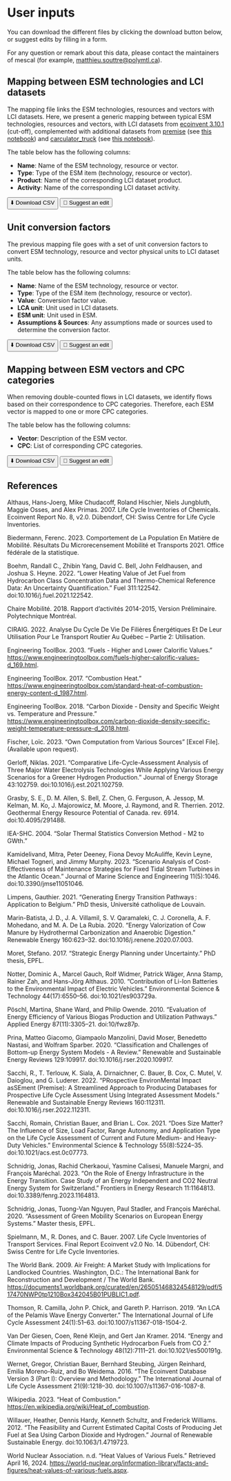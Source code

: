 # User inputs

You can download the different files by clicking the download button below, or suggest edits by filling in a form.

For any question or remark about this data, please contact the maintainers of mescal (for example, matthieu.souttre@polymtl.ca). 

## Mapping between ESM technologies and LCI datasets

The mapping file links the ESM technologies, resources and vectors with LCI datasets. Here, we present a generic mapping 
between typical ESM technologies, resources and vectors, with LCI datasets from [ecoinvent 3.10.1](https://support.ecoinvent.org/ecoinvent-version-3.10.1) (cut-off), 
complemented with additional datasets from [premise](https://github.com/polca/premise) (see [this notebook](https://github.com/matthieu-str/mescal/blob/master/dev/import_premise_db.ipynb)) and [carculator_truck](https://github.com/Laboratory-for-Energy-Systems-Analysis/carculator_truck) 
(see [this notebook](https://github.com/matthieu-str/mescal/blob/master/dev/carculator.ipynb)).

The table below has the following columns:
- **Name**: Name of the ESM technology, resource or vector.
- **Type**: Type of the ESM item (technology, resource or vector).
- **Product**: Name of the corresponding LCI dataset product.
- **Activity**: Name of the corresponding LCI dataset activity.

<div id="table-container"></div>

<button id="download-btn">⬇️ Download CSV</button>
<button id="form-btn">📝 Suggest an edit</button>

<script src="https://code.jquery.com/jquery-3.6.0.min.js"></script>
<script src="https://cdn.datatables.net/1.13.6/js/jquery.dataTables.min.js"></script>
<link rel="stylesheet" href="https://cdn.datatables.net/1.13.6/css/jquery.dataTables.min.css">

<script src="https://cdn.jsdelivr.net/npm/papaparse@5.4.1/papaparse.min.js"></script>
<script>
const csvPath = '../_static/mapping_generic.csv';
const formLink = 'https://forms.gle/dkqB3qa92oETEow97';

fetch(csvPath)
  .then(response => response.text())
  .then(data => {
    const parsed = Papa.parse(data.trim(), { skipEmptyLines: true });
    const rows = parsed.data;
    const headers = rows[0];
    const body = rows.slice(1).filter(r => r.length === headers.length);

    let html = '<table id="data-table" class="display"><thead><tr>';
    headers.forEach(h => html += `<th>${h}</th>`);
    html += '</tr></thead><tbody>';
    body.forEach(r => {
      html += '<tr>' + r.map(c => `<td>${c}</td>`).join('') + '</tr>';
    });
    html += '</tbody></table>';
    document.getElementById('table-container').innerHTML = html;

    $('#data-table').DataTable();
    document.getElementById('download-btn').onclick = () => window.open(csvPath);
    document.getElementById('form-btn').onclick = () => window.open(formLink, '_blank');
  });
</script>

## Unit conversion factors

The previous mapping file goes with a set of unit conversion factors to convert ESM technology, resource and vector 
physical units to LCI dataset units.

The table below has the following columns:
- **Name**: Name of the ESM technology, resource or vector.
- **Type**: Type of the ESM item (technology, resource or vector).
- **Value**: Conversion factor value.
- **LCA unit**: Unit used in LCI datasets.
- **ESM unit**: Unit used in ESM.
- **Assumptions & Sources**: Any assumptions made or sources used to determine the conversion factor.

<div id="conv-table-container"></div>

<button id="conv-download-btn">⬇️ Download CSV</button>
<button id="conv-form-btn">📝 Suggest an edit</button>

<script src="https://code.jquery.com/jquery-3.6.0.min.js"></script>
<script src="https://cdn.datatables.net/1.13.6/js/jquery.dataTables.min.js"></script>
<link rel="stylesheet" href="https://cdn.datatables.net/1.13.6/css/jquery.dataTables.min.css">

<script src="https://cdn.jsdelivr.net/npm/papaparse@5.4.1/papaparse.min.js"></script>
<script>
const csvPathConv = '../_static/unit_conversion_generic.csv';
const formLinkConv = 'https://forms.gle/G6Uo2YJVZiRrnK4f9';

fetch(csvPathConv)
  .then(response => response.text())
  .then(data => {
    const parsed = Papa.parse(data.trim(), { skipEmptyLines: true });
    const rows = parsed.data;
    const headers = rows[0];
    const body = rows.slice(1).filter(r => r.length === headers.length);

    let html = '<table id="data-table" class="display"><thead><tr>';
    headers.forEach(h => html += `<th>${h}</th>`);
    html += '</tr></thead><tbody>';
    body.forEach(r => {
      html += '<tr>' + r.map(c => `<td>${c}</td>`).join('') + '</tr>';
    });
    html += '</tbody></table>';
    document.getElementById('conv-table-container').innerHTML = html;

    $('#data-table').DataTable();
    document.getElementById('conv-download-btn').onclick = () => window.open(csvPathConv);
    document.getElementById('conv-form-btn').onclick = () => window.open(formLinkConv, '_blank');
  });
</script>

## Mapping between ESM vectors and CPC categories

When removing double-counted flows in LCI datasets, we identify flows based on their correspondence to CPC categories.
Therefore, each ESM vector is mapped to one or more CPC categories.

The table below has the following columns:
- **Vector**: Description of the ESM vector.
- **CPC**: List of corresponding CPC categories.

<div id="cpc-table-container"></div>

<button id="cpc-download-btn">⬇️ Download CSV</button>
<button id="cpc-form-btn">📝 Suggest an edit</button>

<script src="https://code.jquery.com/jquery-3.6.0.min.js"></script>
<script src="https://cdn.datatables.net/1.13.6/js/jquery.dataTables.min.js"></script>
<link rel="stylesheet" href="https://cdn.datatables.net/1.13.6/css/jquery.dataTables.min.css">

<script src="https://cdn.jsdelivr.net/npm/papaparse@5.4.1/papaparse.min.js"></script>
<script>
const csvPathCPC = '../_static/mapping_vectors_to_cpc.csv';
const formLinkCPC = 'https://forms.gle/JoStgTnf41VUccTr8';

fetch(csvPathCPC)
  .then(response => response.text())
  .then(data => {
    const parsed = Papa.parse(data.trim(), { skipEmptyLines: true });
    const rows = parsed.data;
    const headers = rows[0];
    const body = rows.slice(1).filter(r => r.length === headers.length);

    let html = '<table id="data-table" class="display"><thead><tr>';
    headers.forEach(h => html += `<th>${h}</th>`);
    html += '</tr></thead><tbody>';
    body.forEach(r => {
      html += '<tr>' + r.map(c => `<td>${c}</td>`).join('') + '</tr>';
    });
    html += '</tbody></table>';
    document.getElementById('cpc-table-container').innerHTML = html;

    $('#data-table').DataTable();
    document.getElementById('cpc-download-btn').onclick = () => window.open(csvPathCPC);
    document.getElementById('cpc-form-btn').onclick = () => window.open(formLinkCPC, '_blank');
  });
</script>

## References

Althaus, Hans-Joerg, Mike Chudacoff, Roland Hischier, Niels Jungbluth, Maggie Osses, and Alex Primas. 2007. Life Cycle Inventories of Chemicals. Ecoinvent Report No. 8, v2.0. Dübendorf, CH: Swiss Centre for Life Cycle Inventories.

Biedermann, Ferenc. 2023. Comportement de La Population En Matière de Mobilité. Résultats Du Microrecensement Mobilité et Transports 2021. Office fédérale de la statistique.

Boehm, Randall C., Zhibin Yang, David C. Bell, John Feldhausen, and Joshua S. Heyne. 2022. “Lower Heating Value of Jet Fuel from Hydrocarbon Class Concentration Data and Thermo-Chemical Reference Data: An Uncertainty Quantification.” Fuel 311:122542. doi:10.1016/j.fuel.2021.122542.

Chaire Mobilité. 2018. Rapport d’activités 2014-2015, Version Préliminaire. Polytechnique Montréal.

CIRAIG. 2022. Analyse Du Cycle De Vie De Filières Énergétiques Et De Leur Utilisation Pour Le Transport Routier Au Québec – Partie 2: Utilisation.

Engineering ToolBox. 2003. “Fuels - Higher and Lower Calorific Values.” https://www.engineeringtoolbox.com/fuels-higher-calorific-values-d_169.html.

Engineering ToolBox. 2017. “Combustion Heat.” https://www.engineeringtoolbox.com/standard-heat-of-combustion-energy-content-d_1987.html.

Engineering ToolBox. 2018. “Carbon Dioxide - Density and Specific Weight vs. Temperature and Pressure.” https://www.engineeringtoolbox.com/carbon-dioxide-density-specific-weight-temperature-pressure-d_2018.html.

Fischer, Loïc. 2023. “Own Computation from Various Sources” [Excel File]. (Available upon request).

Gerloff, Niklas. 2021. “Comparative Life-Cycle-Assessment Analysis of Three Major Water Electrolysis Technologies While Applying Various Energy Scenarios for a Greener Hydrogen Production.” Journal of Energy Storage 43:102759. doi:10.1016/j.est.2021.102759.

Grasby, S. E., D. M. Allen, S. Bell, Z. Chen, G. Ferguson, A. Jessop, M. Kelman, M. Ko, J. Majorowicz, M. Moore, J. Raymond, and R. Therrien. 2012. Geothermal Energy Resource Potential of Canada. rev. 6914. doi:10.4095/291488.

IEA-SHC. 2004. “Solar Thermal Statistics Conversion Method - M2 to GWth.”

Kamidelivand, Mitra, Peter Deeney, Fiona Devoy McAuliffe, Kevin Leyne, Michael Togneri, and Jimmy Murphy. 2023. “Scenario Analysis of Cost-Effectiveness of Maintenance Strategies for Fixed Tidal Stream Turbines in the Atlantic Ocean.” Journal of Marine Science and Engineering 11(5):1046. doi:10.3390/jmse11051046.

Limpens, Gauthier. 2021. “Generating Energy Transition Pathways : Application to Belgium.” PhD thesis, Université catholique de Louvain.

Marin-Batista, J. D., J. A. Villamil, S. V. Qaramaleki, C. J. Coronella, A. F. Mohedano, and M. A. De La Rubia. 2020. “Energy Valorization of Cow Manure by Hydrothermal Carbonization and Anaerobic Digestion.” Renewable Energy 160:623–32. doi:10.1016/j.renene.2020.07.003.

Moret, Stefano. 2017. “Strategic Energy Planning under Uncertainty.” PhD thesis, EPFL.

Notter, Dominic A., Marcel Gauch, Rolf Widmer, Patrick Wäger, Anna Stamp, Rainer Zah, and Hans-Jörg Althaus. 2010. “Contribution of Li-Ion Batteries to the Environmental Impact of Electric Vehicles.” Environmental Science & Technology 44(17):6550–56. doi:10.1021/es903729a.

Pöschl, Martina, Shane Ward, and Philip Owende. 2010. “Evaluation of Energy Efficiency of Various Biogas Production and Utilization Pathways.” Applied Energy 87(11):3305–21. doi:10/fwz87p.

Prina, Matteo Giacomo, Giampaolo Manzolini, David Moser, Benedetto Nastasi, and Wolfram Sparber. 2020. “Classification and Challenges of Bottom-up Energy System Models - A Review.” Renewable and Sustainable Energy Reviews 129:109917. doi:10.1016/j.rser.2020.109917.

Sacchi, R., T. Terlouw, K. Siala, A. Dirnaichner, C. Bauer, B. Cox, C. Mutel, V. Daioglou, and G. Luderer. 2022. “PRospective EnvironMental Impact asSEment (Premise): A Streamlined Approach to Producing Databases for Prospective Life Cycle Assessment Using Integrated Assessment Models.” Renewable and Sustainable Energy Reviews 160:112311. doi:10.1016/j.rser.2022.112311.

Sacchi, Romain, Christian Bauer, and Brian L. Cox. 2021. “Does Size Matter? The Influence of Size, Load Factor, Range Autonomy, and Application Type on the Life Cycle Assessment of Current and Future Medium- and Heavy-Duty Vehicles.” Environmental Science & Technology 55(8):5224–35. doi:10.1021/acs.est.0c07773.

Schnidrig, Jonas, Rachid Cherkaoui, Yasmine Calisesi, Manuele Margni, and François Maréchal. 2023. “On the Role of Energy Infrastructure in the Energy Transition. Case Study of an Energy Independent and CO2 Neutral Energy System for Switzerland.” Frontiers in Energy Research 11:1164813. doi:10.3389/fenrg.2023.1164813.

Schnidrig, Jonas, Tuong-Van Nguyen, Paul Stadler, and François Maréchal. 2020. “Assessment of Green Mobility Scenarios on European Energy Systems.” Master thesis, EPFL.

Spielmann, M., R. Dones, and C. Bauer. 2007. Life Cycle Inventories of Transport Services. Final Report Ecoinvent v2.0 No. 14. Dübendorf, CH: Swiss Centre for Life Cycle Inventories.

The World Bank. 2009. Air Freight: A Market Study with Implications for Landlocked Countries. Washington, D.C.: The International Bank for Reconstruction and Development / The World Bank. https://documents1.worldbank.org/curated/en/265051468324548129/pdf/517470NWP0tp1210Box342045B01PUBLIC1.pdf.

Thomson, R. Camilla, John P. Chick, and Gareth P. Harrison. 2019. “An LCA of the Pelamis Wave Energy Converter.” The International Journal of Life Cycle Assessment 24(1):51–63. doi:10.1007/s11367-018-1504-2.

Van Der Giesen, Coen, René Kleijn, and Gert Jan Kramer. 2014. “Energy and Climate Impacts of Producing Synthetic Hydrocarbon Fuels from CO 2.” Environmental Science & Technology 48(12):7111–21. doi:10.1021/es500191g.

Wernet, Gregor, Christian Bauer, Bernhard Steubing, Jürgen Reinhard, Emilia Moreno-Ruiz, and Bo Weidema. 2016. “The Ecoinvent Database Version 3 (Part I): Overview and Methodology.” The International Journal of Life Cycle Assessment 21(9):1218–30. doi:10.1007/s11367-016-1087-8.

Wikipedia. 2023. “Heat of Combustion.” https://en.wikipedia.org/wiki/Heat_of_combustion.

Willauer, Heather, Dennis Hardy, Kenneth Schultz, and Frederick Williams. 2012. “The Feasibility and Current Estimated Capital Costs of Producing Jet Fuel at Sea Using Carbon Dioxide and Hydrogen.” Journal of Renewable Sustainable Energy. doi:10.1063/1.4719723.

World Nuclear Association. n.d. “Heat Values of Various Fuels.” Retrieved April 16, 2024. https://world-nuclear.org/information-library/facts-and-figures/heat-values-of-various-fuels.aspx.
